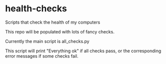 # health-checks
Scripts that check the health of my computers

This repo will be populated with lots of fancy checks.

Currently the main script is all_checks.py

This script will print "Everything ok" if all checks pass,
or the corresponding error messages if some checks fail.
